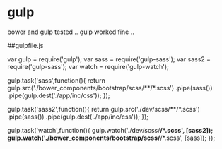 # gulp
bower and gulp tested .. gulp worked fine ..

##gulpfile.js

var gulp = require('gulp');
var sass = require('gulp-sass');
var sass2 = require('gulp-sass');
var watch = require('gulp-watch');


gulp.task('sass',function(){
    return gulp.src('./bower_components/bootstrap/scss/**/*.scss')
    .pipe(sass())
    .pipe(gulp.dest('./app/inc/css'));
});

gulp.task('sass2',function(){
    return gulp.src('./dev/scss/**/*.scss')
    .pipe(sass())
    .pipe(gulp.dest('./app/inc/css'));
});


gulp.task('watch',function(){
    gulp.watch('./dev/scss/**/*.scss', [sass2]);
    gulp.watch('./bower_components/bootstrap/scss/**/*.scss', [sass]);
});
